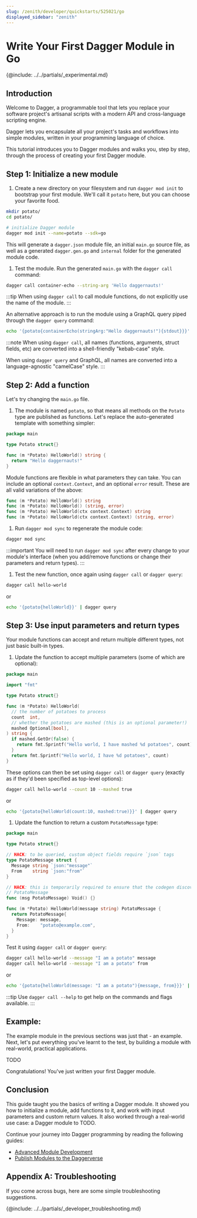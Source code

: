 ```yaml
---
slug: /zenith/developer/quickstarts/525021/go
displayed_sidebar: "zenith"
---
```


# Write Your First Dagger Module in Go

{@include: ../../partials/_experimental.md}

## Introduction

Welcome to Dagger, a programmable tool that lets you replace your software project's artisanal scripts with a modern API and cross-language scripting engine.

Dagger lets you encapsulate all your project's tasks and workflows into simple modules, written in your programming language of choice.

This tutorial introduces you to Dagger modules and walks you, step by step, through the process of creating your first Dagger module.

## Step 1: Initialize a new module

1. Create a new directory on your filesystem and run `dagger mod init` to bootstrap your first module. We'll call it `potato` here, but you can choose your favorite food.

  ```sh
  mkdir potato/
  cd potato/

  # initialize Dagger module
  dagger mod init --name=potato --sdk=go
  ```

  This will generate a `dagger.json` module file, an initial `main.go` source file, as well as a generated `dagger.gen.go` and `internal` folder for the generated module code.

1. Test the module. Run the generated `main.go` with the `dagger call` command:

  ```sh
  dagger call container-echo --string-arg 'Hello daggernauts!'
  ```

  :::tip
  When using `dagger call` to call module functions, do not explicitly use the name of the module.
  :::

  An alternative approach is to run the module using a GraphQL query piped through the `dagger query` command:

  ```sh
  echo '{potato{containerEcho(stringArg:"Hello daggernauts!"){stdout}}}' | dagger query
  ```

:::note
When using `dagger call`, all names (functions, arguments, struct fields, etc) are converted into a shell-friendly "kebab-case" style.

When using `dagger query` and GraphQL, all names are converted into a language-agnostic "camelCase" style.
:::

## Step 2: Add a function

Let's try changing the `main.go` file.

1. The module is named `potato`, so that means all methods on the `Potato` type are published as functions. Let's replace the auto-generated template with something simpler:

  ```go
  package main

  type Potato struct{}

  func (m *Potato) HelloWorld() string {
    return "Hello daggernauts!"
  }
  ```

  Module functions are flexible in what parameters they can take. You can include
  an optional `context.Context`, and an optional `error` result. These are all
  valid variations of the above:

  ```go
  func (m *Potato) HelloWorld() string
  func (m *Potato) HelloWorld() (string, error)
  func (m *Potato) HelloWorld(ctx context.Context) string
  func (m *Potato) HelloWorld(ctx context.Context) (string, error)
  ```

1. Run `dagger mod sync` to regenerate the module code:

  ```sh
  dagger mod sync
  ```

  :::important
  You will need to run `dagger mod sync` after every change to your module's interface (when you add/remove functions or change their parameters and return types).
  :::

1. Test the new function, once again using `dagger call` or `dagger query`:

  ```sh
  dagger call hello-world
  ```

  or

  ```sh
  echo '{potato{helloWorld}}' | dagger query
  ```

## Step 3: Use input parameters and return types

Your module functions can accept and return multiple different types, not just basic built-in types.

1. Update the function to accept multiple parameters (some of which are optional):

  ```go
  package main

  import "fmt"

  type Potato struct{}

  func (m *Potato) HelloWorld(
    // the number of potatoes to process
    count  int,
    // whether the potatoes are mashed (this is an optional parameter!)
    mashed Optional[bool],
  ) string {
    if mashed.GetOr(false) {
      return fmt.Sprintf("Hello world, I have mashed %d potatoes", count)
    }
    return fmt.Sprintf("Hello world, I have %d potatoes", count)
  }
  ```

  These options can then be set using `dagger call` or `dagger query` (exactly as if they'd been specified as top-level options):

  ```sh
  dagger call hello-world --count 10 --mashed true
  ```

  or

  ```sh
  echo '{potato{helloWorld(count:10, mashed:true)}}' | dagger query
  ```

1. Update the function to return a custom `PotatoMessage` type:

  ```go
  package main

  type Potato struct{}

  // HACK: to be queried, custom object fields require `json` tags
  type PotatoMessage struct {
    Message string `json:"message"`
    From    string `json:"from"`
  }

  // HACK: this is temporarily required to ensure that the codegen discovers
  // PotatoMessage
  func (msg PotatoMessage) Void() {}

  func (m *Potato) HelloWorld(message string) PotatoMessage {
    return PotatoMessage{
      Message: message,
      From:    "potato@example.com",
    }
  }
  ```

  Test it using `dagger call` or `dagger query`:

  ```sh
  dagger call hello-world --message "I am a potato" message
  dagger call hello-world --message "I am a potato" from
  ```

  or

  ```sh
  echo '{potato{helloWorld(message: "I am a potato"){message, from}}}' | dagger query
  ```

:::tip
Use `dagger call --help` to get help on the commands and flags available.
:::


## Example:

The example module in the previous sections was just that - an example. Next, let's put everything you've learnt to the test, by building a module with real-world, practical applications.

TODO

Congratulations! You've just written your first Dagger module.

## Conclusion

This guide taught you the basics of writing a Dagger module. It showed you how to initialize a module, add functions to it, and work with input parameters and custom return values. It also worked through a real-world use case: a Dagger module to TODO.

Continue your journey into Dagger programming by reading the following guides:

- [Advanced Module Development](../guides/191108-advanced-module-development.md)
- [Publish Modules to the Daggerverse](../guides/821742-publish-modules.md)

## Appendix A: Troubleshooting

If you come across bugs, here are some simple troubleshooting suggestions.

{@include: ../../partials/_developer_troubleshooting.md}

